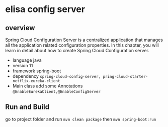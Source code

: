 # elisa config server

## overview
Spring Cloud Configuration Server is a centralized application that manages all the application related configuration properties. In this chapter, you will learn in detail about how to create Spring Cloud Configuration server.
  - language    java 
  - version     11
  - framework   spring-boot
  - dependency  `spring-cloud-config-server, pring-cloud-starter-netflix-eureka-client`
  - Main class add some Annotations `@EnableEurekaClient,@EnableConfigServer`

## Run and Build 
go to project folder and run `mvn clean package` then `mvn spring-boot:run`

